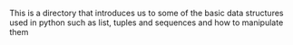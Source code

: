 This is a directory that introduces us to some of the basic
data structures used in python such as list, tuples and sequences 
and how to manipulate them
